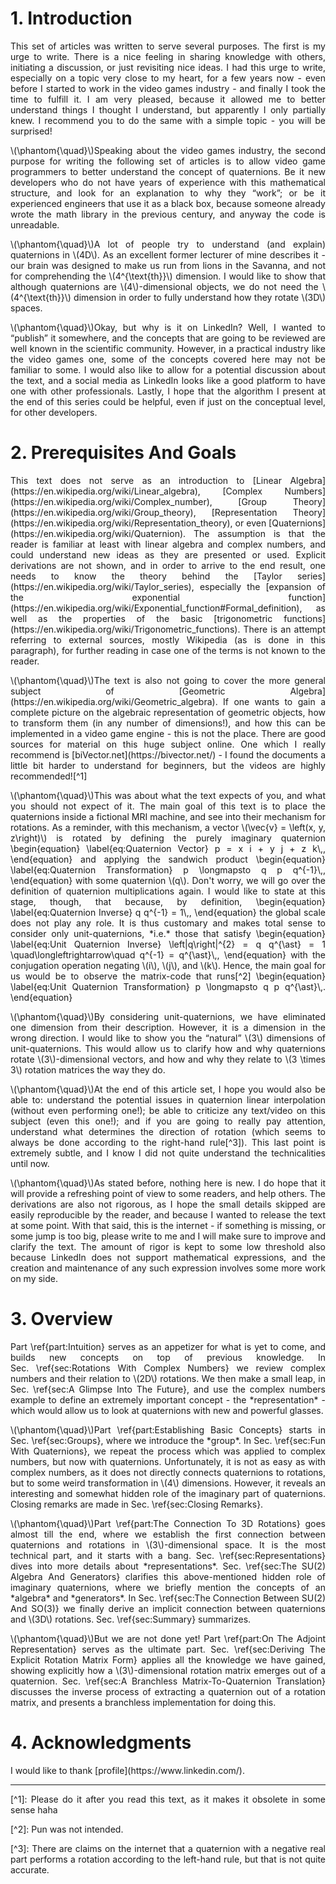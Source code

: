 <script src="load-mathjax.js" async></script>

# 1. Introduction
<div style="display:none">\(\setSection{1}\)</div>

<p align="justify">This set of articles was written to serve several purposes. The first is my urge to write. There is a nice feeling in sharing knowledge with others, initiating a discussion, or just revisiting nice ideas. I had this urge to write, especially on a topic very close to my heart, for a few years now - even before I started to work in the video games industry - and finally I took the time to fulfill it. I am very pleased, because it allowed me to better understand things I thought I understand, but apparently I only partially knew. I recommend you to do the same with a simple topic - you will be surprised!</p>

<p align="justify">\(\phantom{\quad}\)Speaking about the video games industry, the second purpose for writing the following set of articles is to allow video game programmers to better understand the concept of quaternions. Be it new developers who do not have years of experience with this mathematical structure, and look for an explanation to why they &ldquo;work&rdquo;; or be it experienced engineers that use it as a black box, because someone already wrote the math library in the previous century, and anyway the code is unreadable.</p>

<p align="justify">\(\phantom{\quad}\)A lot of people try to understand (and explain) quaternions in \(4D\). As an excellent former lecturer of mine describes it - our brain was designed to make us run from lions in the Savanna, and not for comprehending the \(4^{\text{th}}\) dimension. I would like to show that although quaternions are \(4\)-dimensional objects, we do not need the \(4^{\text{th}}\) dimension in order to fully understand how they rotate \(3D\) spaces.</p>

<p align="justify">\(\phantom{\quad}\)Okay, but why is it on LinkedIn? Well, I wanted to &ldquo;publish&rdquo; it somewhere, and the concepts that are going to be reviewed are well known in the scientific community. However, in a practical industry like the video games one, some of the concepts covered here may not be familiar to some. I would also like to allow for a potential discussion about the text, and a social media as LinkedIn looks like a good platform to have one with other professionals. Lastly, I hope that the algorithm I present at the end of this series could be helpful, even if just on the conceptual level, for other developers.</p>

# 2. Prerequisites And Goals
<div style="display:none">\(\setSection{2}\)</div>

<p align="justify">This text does not serve as an introduction to [Linear Algebra](https://en.wikipedia.org/wiki/Linear_algebra), [Complex Numbers](https://en.wikipedia.org/wiki/Complex_number), [Group Theory](https://en.wikipedia.org/wiki/Group_theory), [Representation Theory](https://en.wikipedia.org/wiki/Representation_theory), or even [Quaternions](https://en.wikipedia.org/wiki/Quaternion). The assumption is that the reader is familiar at least with linear algebra and complex numbers, and could understand new ideas as they are presented or used. Explicit derivations are not shown, and in order to arrive to the end result, one needs to know the theory behind the [Taylor series](https://en.wikipedia.org/wiki/Taylor_series), especially the [expansion of the exponential function](https://en.wikipedia.org/wiki/Exponential_function#Formal_definition), as well as the properties of the basic [trigonometric functions](https://en.wikipedia.org/wiki/Trigonometric_functions). There is an attempt referring to external sources, mostly Wikipedia (as is done in this paragraph), for further reading in case one of the terms is not known to the reader.</p>

<p align="justify">\(\phantom{\quad}\)The text is also not going to cover the more general subject of [Geometric Algebra](https://en.wikipedia.org/wiki/Geometric_algebra). If one wants to gain a complete picture on the algebraic representation of geometric objects, how to transform them (in any number of dimensions!), and how this can be implemented in a video game engine - this is not the place. There are good sources for material on this huge subject online. One which I really recommend is [biVector.net](https://bivector.net/) - I found the documents a little bit harder to understand for beginners, but the videos are highly recommended![^1]</p>

<p align="justify">\(\phantom{\quad}\)This was about what the text expects of you, and what you should not expect of it. The main goal of this text is to place the quaternions inside a fictional MRI machine, and see into their mechanism for rotations. As a reminder, with this mechanism, a vector \(\vec{v} = \left(x, y, z\right)\) is rotated by defining the purely imaginary quaternion
\begin{equation}
	\label{eq:Quaternion Vector}
	p = x i + y j + z k\,,
\end{equation}
and applying the sandwich product
\begin{equation}
	\label{eq:Quaternion Transformation}
	p \longmapsto q p q^{-1}\,,
\end{equation}
with some quaternion \(q\). Don't worry, we will go over the definition of quaternion multiplications again. I would like to state at this stage, though, that because, by definition,
\begin{equation}
	\label{eq:Quaternion Inverse}
	q q^{-1} = 1\,,
\end{equation}
the global scale does not play any role. It is thus customary and makes total sense to consider only unit-quaternions, *i.e.* those that satisfy
\begin{equation}
	\label{eq:Unit Quaternion Inverse}
	\left|q\right|^{2} = q q^{\ast} = 1 \quad\longleftrightarrow\quad q^{-1} = q^{\ast}\,,
\end{equation}
with the conjugation operation negating \(i\), \(j\), and \(k\). Hence, the main goal for us would be to observe the matrix-code that runs[^2]
\begin{equation}
	\label{eq:Unit Quaternion Transformation}
	p \longmapsto q p q^{\ast}\,.
\end{equation}</p>

<p align="justify">\(\phantom{\quad}\)By considering unit-quaternions, we have eliminated one dimension from their description. However, it is a dimension in the wrong direction. I would like to show you the &ldquo;natural&rdquo; \(3\) dimensions of unit-quaternions. This would allow us to clarify how and why quaternions rotate \(3\)-dimensional vectors, and how and why they relate to \(3 \times 3\) rotation matrices the way they do.</p>

<p align="justify">\(\phantom{\quad}\)At the end of this article set, I hope you would also be able to: understand the potential issues in quaternion linear interpolation (without even performing one!); be able to criticize any text/video on this subject (even this one!); and if you are going to really pay attention, understand what determines the direction of rotation (which seems to always be done according to the right-hand rule[^3]). This last point is extremely subtle, and I know I did not quite understand the technicalities until now.</p>

<p align="justify">\(\phantom{\quad}\)As stated before, nothing here is new. I do hope that it will provide a refreshing point of view to some readers, and help others. The derivations are also not rigorous, as I hope the small details skipped are easily reproducible by the reader, and because I wanted to release the text at some point. With that said, this is the internet - if something is missing, or some jump is too big, please write to me and I will make sure to improve and clarify the text. The amount of rigor is kept to some low threshold also because LinkedIn does not support mathematical expressions, and the creation and maintenance of any such expression involves some more work on my side.</p>

# 3. Overview
<div style="display:none">\(\setSection{3}\)</div>

<p align="justify">Part&nbsp;\ref{part:Intuition} serves as an appetizer for what is yet to come, and builds new concepts on top of previous knowledge. In Sec.&nbsp;\ref{sec:Rotations With Complex Numbers} we review complex numbers and their relation to \(2D\) rotations. We then make a small leap, in Sec.&nbsp;\ref{sec:A Glimpse Into The Future}, and use the complex numbers example to define an extremely important concept - the *representation* - which would allow us to look at quaternions with new and powerful glasses.</p>

<p align="justify">\(\phantom{\quad}\)Part&nbsp;\ref{part:Establishing Basic Concepts} starts in Sec.&nbsp;\ref{sec:Groups}, where we introduce the *group*. In Sec.&nbsp;\ref{sec:Fun With Quaternions}, we repeat the process which was applied to complex numbers, but now with quaternions. Unfortunately, it is not as easy as with complex numbers, as it does not directly connects quaternions to rotations, but to some weird transformation in \(4\) dimensions. However, it reveals an interesting and somewhat hidden role of the imaginary part of quaternions. Closing remarks are made in Sec.&nbsp;\ref{sec:Closing Remarks}.</p>

<p align="justify">\(\phantom{\quad}\)Part&nbsp;\ref{part:The Connection To 3D Rotations} goes almost till the end, where we establish the first connection between quaternions and rotations in \(3\)-dimensional space. It is the most technical part, and it starts with a bang. Sec.&nbsp;\ref{sec:Representations} dives into more details about *representations*. Sec.&nbsp;\ref{sec:The SU(2) Algebra And Generators} clarifies this above-mentioned hidden role of imaginary quaternions, where we briefly mention the concepts of an *algebra* and *generators*. In Sec.&nbsp;\ref{sec:The Connection Between SU(2) And SO(3)} we finally derive an implicit connection between quaternions and \(3D\) rotations. Sec.&nbsp;\ref{sec:Summary} summarizes.</p>

<p align="justify">\(\phantom{\quad}\)But we are not done yet! Part&nbsp;\ref{part:On The Adjoint Representation} serves as the ultimate part. Sec.&nbsp;\ref{sec:Deriving The Explicit Rotation Matrix Form} applies all the knowledge we have gained, showing explicitly how a \(3\)-dimensional rotation matrix emerges out of a quaternion. Sec.&nbsp;\ref{sec:A Branchless Matrix-To-Quaternion Translation} discusses the inverse process of extracting a quaternion out of a rotation matrix, and presents a branchless implementation for doing this.</p>

# 4. Acknowledgments
<div style="display:none">\(\setSection{4}\)</div>

<p align="justify">I would like to thank [profile](https://www.linkedin.com/).</p>

---

<p align="justify">[^1]: Please do it after you read this text, as it makes it obsolete in some sense haha</p>
<p align="justify">[^2]: Pun was not intended.</p>
<p align="justify">[^3]: There are claims on the internet that a quaternion with a negative real part performs a rotation according to the left-hand rule, but that is not quite accurate.</p>

